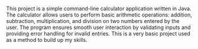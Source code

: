 This project is a simple command-line calculator application written in Java. 
The calculator allows users to perform basic arithmetic operations: addition, subtraction, multiplication, and division on two numbers entered by the user.
The program ensures smooth user interaction by validating inputs and providing error handling for invalid entries. 
This is a very basic project used as a method to build up my skills. 
